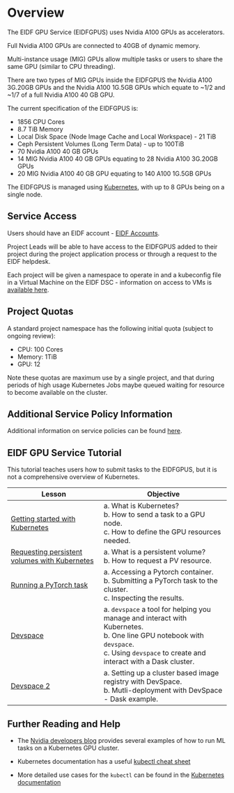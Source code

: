 # Overview

The EIDF GPU Service (EIDFGPUS) uses Nvidia A100 GPUs as accelerators.

Full Nvidia A100 GPUs are connected to 40GB of dynamic memory.

Multi-instance usage (MIG) GPUs allow multiple tasks or users to share the same GPU (similar to CPU threading).

There are two types of MIG GPUs inside the EIDFGPUS the Nvidia A100 3G.20GB GPUs and the Nvidia A100 1G.5GB GPUs which equate to ~1/2 and ~1/7 of a full Nvidia A100 40 GB GPU.

The current specification of the EIDFGPUS is:

- 1856 CPU Cores
- 8.7 TiB Memory
- Local Disk Space (Node Image Cache and Local Workspace) - 21 TiB
- Ceph Persistent Volumes (Long Term Data) - up to 100TiB
- 70 Nvidia A100 40 GB GPUs
- 14 MIG Nvidia A100 40 GB GPUs equating to 28 Nvidia A100 3G.20GB GPUs
- 20 MIG Nvidia A100 40 GB GPU equating to 140 A100 1G.5GB GPUs

The EIDFGPUS is managed using [Kubernetes](https://kubernetes.io), with up to 8 GPUs being on a single node.

## Service Access

Users should have an EIDF account - [EIDF Accounts](../../access/project.md).

Project Leads will be able to have access to the EIDFGPUS added to their project during the project application process or through a request to the EIDF helpdesk.

Each project will be given a namespace to operate in and a kubeconfig file in a Virtual Machine on the EIDF DSC - information on access to VMs is [available here](../../access/virtualmachines-vdi.md).

## Project Quotas

A standard project namespace has the following initial quota (subject to ongoing review):

- CPU: 100 Cores
- Memory: 1TiB
- GPU: 12

Note these quotas are maximum use by a single project, and that during periods of high usage Kubernetes Jobs maybe queued waiting for resource to become available on the cluster.

## Additional Service Policy Information

Additional information on service policies can be found [here](policies.md).

## EIDF GPU Service Tutorial

This tutorial teaches users how to submit tasks to the EIDFGPUS, but it is not a comprehensive overview of Kubernetes.

| Lesson                                                                                        | Objective                                                                                                                                                                                 |
| --------------------------------------------------------------------------------------------- | ----------------------------------------------------------------------------------------------------------------------------------------------------------------------------------------- |
| [Getting started with Kubernetes](training/L1_getting_started.md)                             | a. What is Kubernetes?<br>b. How to send a task to a GPU node.<br>c. How to define the GPU resources needed.                                                                              |
| [Requesting persistent volumes with Kubernetes](training/L2_requesting_persistent_volumes.md) | a. What is a persistent volume? <br>b. How to request a PV resource.                                                                                                                      |
| [Running a PyTorch task](training/L3_running_a_pytorch_task.md)                               | a. Accessing a Pytorch container.<br>b. Submitting a PyTorch task to the cluster.<br>c. Inspecting the results.                                                                           |
| [Devspace](training/L5_devspace.md)                                                           | a. `devspace` a tool for helping you manage and interact with Kubernetes.<br>b. One line GPU notebook with `devspace`.<br>c. Using `devspace` to create and interact with a Dask cluster. |
| [Devspace 2](training/L6_devspace_adv.md)                                                     | a. Setting up a cluster based image registry with DevSpace. <br>b. Mutli-deployment with DevSpace - Dask example.                                                                         |

## Further Reading and Help

- The [Nvidia developers blog](https://developer.nvidia.com/blog/search-posts/?q=Kubernetes) provides several examples of how to run ML tasks on a Kubernetes GPU cluster.

- Kubernetes documentation has a useful [kubectl cheat sheet](https://kubernetes.io/docs/reference/kubectl/cheatsheet/#viewing-and-finding-resources)

- More detailed use cases for the `kubectl` can be found in the [Kubernetes documentation](https://kubernetes.io/docs/reference/generated/kubectl/kubectl-commands#run)
